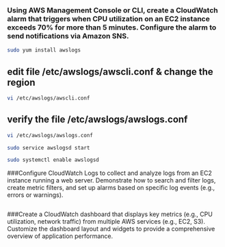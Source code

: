 ### Using AWS Management Console or CLI, create a CloudWatch alarm that triggers when CPU utilization on an EC2 instance exceeds 70% for more than 5 minutes. Configure the alarm to send notifications via Amazon SNS.

```bash
sudo yum install awslogs
```
## edit file /etc/awslogs/awscli.conf & change the region
```bash
vi /etc/awslogs/awscli.conf
```

## verify the file /etc/awslogs/awslogs.conf 
```bash
vi /etc/awslogs/awslogs.conf
```
```bash
sudo service awslogsd start
```
```bash
sudo systemctl enable awslogsd
```

###Configure CloudWatch Logs to collect and analyze logs from an EC2 instance running a web server. Demonstrate how to search and filter logs, create metric filters, and set up alarms based on specific log events (e.g., errors or warnings).

```bash

```


###Create a CloudWatch dashboard that displays key metrics (e.g., CPU utilization, network traffic) from multiple AWS services (e.g., EC2, S3). Customize the dashboard layout and widgets to provide a comprehensive overview of application performance.

```bash

```
